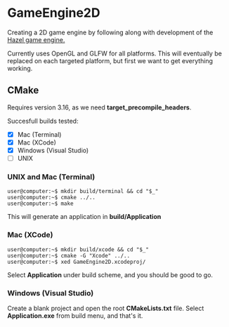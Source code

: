 # GameEngine2D #

Creating a 2D game engine by following along with development of the [Hazel game engine.](https://github.com/TheCherno/Hazel)

Currently uses OpenGL and GLFW for all platforms. This will eventually be replaced on each targeted platform, but first we want to get everything working.

## CMake ##

Requires version 3.16, as we need **target_precompile_headers**.

Succesfull builds tested:

- [x] Mac (Terminal)
- [x] Mac (XCode)
- [x] Windows (Visual Studio)
- [ ] UNIX

### UNIX and Mac (Terminal) ###

```console
user@computer:~$ mkdir build/terminal && cd "$_"
user@computer:~$ cmake ../..
user@computer:~$ make
```

This will generate an application in **build/Application**

### Mac (XCode) ###

```console
user@computer:~$ mkdir build/xcode && cd "$_"
user@computer:~$ cmake -G "Xcode" ../..
user@computer:~$ xed GameEngine2D.xcodeproj/
```

Select **Application** under build scheme, and you should be good to go.

### Windows (Visual Studio) ###

Create a blank project and open the root **CMakeLists.txt** file. Select **Application.exe** from build menu, and that's it.
